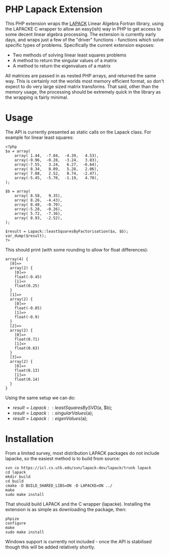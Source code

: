PHP Lapack Extension
=================================

This PHP extension wraps the [LAPACK](http://www.netlib.org/lapack/) Linear Algebra Fortran library, using the LAPACKE C wrapper to allow an easy(ish) way in PHP to get access to some decent linear algebra processing. The extension is currently early days, and wraps just a few of the "driver" functions - functions which solve specific types of problems. Specifically the current extension exposes: 

* Two methods of solving linear least squares problems
* A method to return the singular values of a matrix
* A method to return the eigenvalues of a matrix

All matrices are passed in as nested PHP arrays, and returned the same way. This is certainly not the worlds most memory efficient format, so don't expect to do very large sized matrix transforms. That said, other than the memory usage, the processing should be extremely quick in the library as the wrapping is fairly minimal. 

Usage
=================================

The API is currently presented as static calls on the Lapack class. For example for linear least squares: 

    <?php
    $a = array(
        array( 1.44,  -7.84,  -4.39,   4.53),
        array(-9.96,  -0.28,  -3.24,   3.83),
        array(-7.55,   3.24,   6.27,  -6.64),
        array( 8.34,   8.09,   5.28,   2.06),
        array( 7.08,   2.52,   0.74,  -2.47),
        array(-5.45,  -5.70,  -1.19,   4.70),
    );
    
    $b = array(
        array( 8.58,   9.35),
        array( 8.26,  -4.43),
        array( 8.48,  -0.70),
        array(-5.28,  -0.26),
        array( 5.72,  -7.36),
        array( 8.93,  -2.52),           
    );
    
    $result = Lapack::leastSquaresByFactorisation($a, $b);
    var_dump($result);
    ?>
    
This should print (with some rounding to allow for float differences):

    array(4) {
      [0]=>
      array(2) {
        [0]=>
        float(-0.45)
        [1]=>
        float(0.25)
      }
      [1]=>
      array(2) {
        [0]=>
        float(-0.85)
        [1]=>
        float(-0.9)
      }
      [2]=>
      array(2) {
        [0]=>
        float(0.71)
        [1]=>
        float(0.63)
      }
      [3]=>
      array(2) {
        [0]=>
        float(0.13)
        [1]=>
        float(0.14)
      }
    }

Using the same setup we can do: 

* $result = Lapack::leastSquaresBySVD($a, $b);
* $result = Lapack::singularValues($a);
* $result = Lapack::eigenValues($a);

Installation
=================================

From a limited survey, most distribution LAPACK packages do not include lapacke, so the easiest method is to build from source: 

    svn co https://icl.cs.utk.edu/svn/lapack-dev/lapack/trunk lapack
    cd lapack
    mkdir build
    cd build
    cmake -D BUILD_SHARED_LIBS=ON -D LAPACKE=ON ../
    make 
    sudo make install
    
That should build LAPACK and the C wrapper (lapacke). Installing the extension is as simple as downloading the package, then: 

    phpize
    configure
    make 
    sudo make install

Windows support is currently not included - once the API is stabilised though this will be added relatively shortly.


